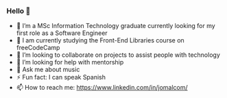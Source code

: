 ### Hello 👋

- 🔭 I’m a MSc Information Technology graduate currently looking for my first role as a Software Engineer
- 🌱 I am currently studying the Front-End Libraries course on freeCodeCamp
- 👯 I’m looking to collaborate on projects to assist people with technology
- 🤔 I’m looking for help with mentorship
- 💬 Ask me about music
- ⚡ Fun fact: I can speak Spanish
- 📫 How to reach me: https://www.linkedin.com/in/jomalcom/

